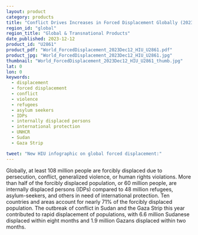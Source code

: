 ```yaml
---
layout: product
category: products
title: "Conflict Drives Increases in Forced Displacement Globally (2023 Snapshot)"
region_id: "global"
region_title: "Global & Transnational Products"
date_published: 2023-12-12
product_id: "U2861"
product_pdf: "World_ForcedDisplacement_2023Dec12_HIU_U2861.pdf"
product_jpg: "World_ForcedDisplacement_2023Dec12_HIU_U2861.jpg"
thumbnail: "World_ForcedDisplacement_2023Dec12_HIU_U2861_thumb.jpg"
lat: 0
lon: 0
keywords:
  - displacement
  - forced displacement
  - conflict
  - violence
  - refugees
  - asylum seekers
  - IDPs
  - internally displaced persons
  - international protection
  - UNHCR
  - Sudan
  - Gaza Strip

tweet: "New HIU infographic on global forced displacement:"
---
```

Globally, at least 108 million people are forcibly displaced due to persecution, conflict, generalized violence, or human rights violations. More than half of the forcibly displaced population, or 60 million people, are internally displaced persons (IDPs) compared to 48 million refugees, asylum-seekers, and others in need of international protection. Ten countries and areas account for nearly 71% of the forcibly displaced population. The outbreak of conflict in Sudan and the Gaza Strip this year contributed to rapid displacement of populations, with 6.6 million Sudanese displaced within eight months and 1.9 million Gazans displaced within two months.
